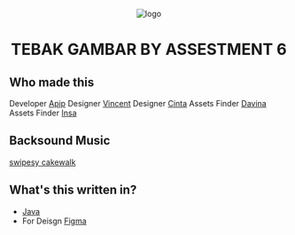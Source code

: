 <p align="center"><img src="https://github.com/ItzApipAjalah/TebakGambar/blob/master/app/src/main/res/drawable/logo2.png" alt="logo"></p>
<h1 align="center">TEBAK GAMBAR BY ASSESTMENT 6</h1>

## Who made this
Developer [Apip](https://www.instagram.com/apip01____/)
Designer [Vincent](https://www.instagram.com/vincentiusvick/)
Designer [Cinta](https://www.instagram.com/cintazera77/)
Assets Finder [Davina](https://www.instagram.com/davinadaresyaf/)
Assets Finder [Insa](https://instagram.com/aninsa22)

## Backsound Music
[swipesy cakewalk](https://youtu.be/o9_Gu3TI4IY)

## What's this written in?
* [Java](https://www.java.com/en/)
* For Deisgn [Figma](https://www.figma.com/file/UwxeaIFDArrzAB8NaymLcG/Untitled?node-id=0%3A1&t=C7FVovcnZc3dMMUL-1)
